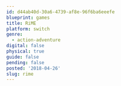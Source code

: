 ```yaml
---
id: d44ab40d-30a6-4739-af8e-96f6ba6eeefe
blueprint: games
title: RiME
platform: switch
genre:
  - action-adventure
digital: false
physical: true
guide: false
pending: false
posted: '2018-04-26'
slug: rime
---
```

